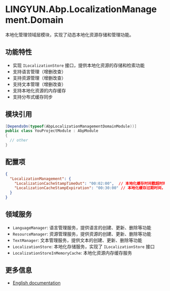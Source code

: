 # LINGYUN.Abp.LocalizationManagement.Domain

本地化管理领域层模块，实现了动态本地化资源存储和管理功能。

## 功能特性

* 实现 `ILocalizationStore` 接口，提供本地化资源的存储和检索功能
* 支持语言管理（增删改查）
* 支持资源管理（增删改查）
* 支持文本管理（增删改查）
* 支持本地化资源的内存缓存
* 支持分布式缓存同步

## 模块引用

```csharp
[DependsOn(typeof(AbpLocalizationManagementDomainModule))]
public class YouProjectModule : AbpModule
{
  // other
}
```

## 配置项

```json
{
  "LocalizationManagement": {
    "LocalizationCacheStampTimeOut": "00:02:00",  // 本地化缓存时间戳超时时间，默认2分钟
    "LocalizationCacheStampExpiration": "00:30:00" // 本地化缓存过期时间，默认30分钟
  }
}
```

## 领域服务

* `LanguageManager`: 语言管理服务，提供语言的创建、更新、删除等功能
* `ResourceManager`: 资源管理服务，提供资源的创建、更新、删除等功能
* `TextManager`: 文本管理服务，提供文本的创建、更新、删除等功能
* `LocalizationStore`: 本地化存储服务，实现了 `ILocalizationStore` 接口
* `LocalizationStoreInMemoryCache`: 本地化资源内存缓存服务

## 更多信息

* [English documentation](./README.EN.md)
